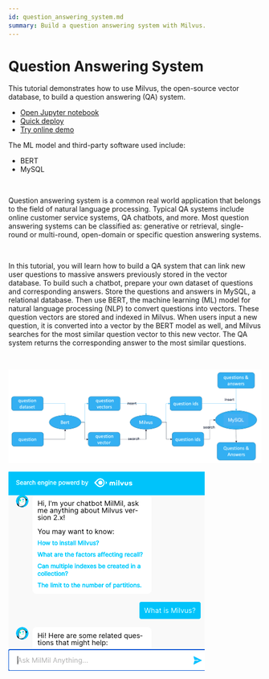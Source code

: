 ```yaml
---
id: question_answering_system.md
summary: Build a question answering system with Milvus.  
---
```


# Question Answering System 

This tutorial demonstrates how to use Milvus, the open-source vector database, to build a question answering (QA) system.
- [Open Jupyter notebook](https://github.com/milvus-io/bootcamp/blob/master/solutions/question_answering_system/question_answering.ipynb)
- [Quick deploy](https://github.com/milvus-io/bootcamp/blob/master/solutions/question_answering_system/quick_deploy) 
- [Try online demo](https://milvus.io/milvus-demos/)

The ML model and third-party software used include:
- BERT
- MySQL

</br>

Question answering system is a common real world application that belongs to the field of natural language processing. Typical QA systems include online customer service systems, QA chatbots, and more. Most question answering systems can be classified as: generative or retrieval, single-round or multi-round, open-domain or specific question answering systems.

</br>

In this tutorial, you will learn how to build a QA system that can link new user questions to massive answers previously stored in the vector database. To build such a chatbot, prepare your own dataset of questions and corresponding answers. Store the questions and answers in MySQL, a relational database. Then use BERT, the machine learning (ML) model for natural language processing (NLP) to convert questions into vectors. These question vectors are stored and indexed in Milvus.  When users input a new question, it is converted into a vector by the BERT model as well, and Milvus searches for the most similar question vector to this new vector. The QA system returns the corresponding answer to the most similar questions.

</br>

![QA_Chatbot](../../../assets/qa_chatbot.png "Workflow of a QA chatbot.")


![QA_chatbot_demo](../../../assets/qa_chatbot_demo.png "Demo of a QA chatbot.")


